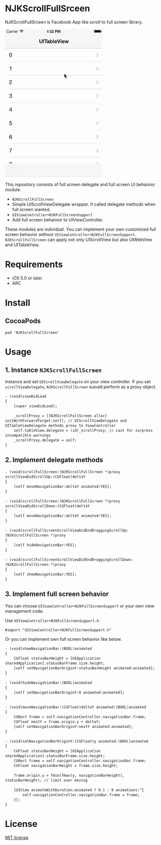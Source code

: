 # NJKScrollFullSrceen
NJKScrollFullSrceen is Facebook App like scroll to full screen library.

<img src="Screenshots/screencast.gif" width=320>

This repository consists of full screen delegate and full screen UI behaivior module.

- `NJKScrollFullScreen`
 - Simple UIScrollViewDelegate wrapper. It called delegate methods when full screen wanted.
- `UIViewController+NJKFullScreenSupport`
 - Add full screen behaivior to UIViewController.

These modules are individual. You can implement your own customized full screen behavior without `UIViewController+NJKFullScreenSupport`.
`NJKScrollFullSrceen` can apply not only UIScrollView but also UIWebView and UITableView.

# Requirements
- iOS 5.0 or later
- ARC

# Install
## CocoaPods

```
pod 'NJKScrollFullScreen'
```

# Usage
## 1. Instance `NJKScrollFullScreen`

Instance and set `UIScrollViewDelegate` on your view controller. If you set `scrollViewDelegate`, `NJKScrollFullScreen` suould perform as a proxy object.
```objc
- (void)viewDidLoad
{
    [super viewDidLoad];

    _scrollProxy = [[NJKScrollFullScreen alloc] initWithForwardTarget:self]; // UIScrollViewDelegate and UITableViewDelegate methods proxy to ViewController
    self.tableView.delegate = (id)_scrollProxy; // cast for surpress incompatible warnings
    _scrollProxy.delegate = self;
}
```

## 2. Implement delegate methods

```objc
- (void)scrollFullScreen:(NJKScrollFullScreen *)proxy scrollViewDidScrollUp:(CGFloat)deltaY
{
    [self moveNavigationBar:deltaY animated:YES];
}

- (void)scrollFullScreen:(NJKScrollFullScreen *)proxy scrollViewDidScrollDown:(CGFloat)deltaY
{
    [self moveNavigationBar:deltaY animated:YES];
}

- (void)scrollFullScreenScrollViewDidEndDraggingScrollUp:(NJKScrollFullScreen *)proxy
{
    [self hideNavigationBar:YES];
}

- (void)scrollFullScreenScrollViewDidEndDraggingScrollDown:(NJKScrollFullScreen *)proxy
{
    [self showNavigationBar:YES];
}
```

## 3. Implement full screen behavior

You can choose `UIViewController+NJKFullScreenSupport` or your own view management code.

Use `UIViewController+NJKFullScreenSupport.h`.

```objc
#import "UIViewController+NJKFullScreenSupport.h"
```

Or you can implement own full screen behavior like below.

```objc
- (void)showNavigationBar:(BOOL)animated
{
    CGFloat statusBarHeight = [UIApplication sharedApplication].statusBarFrame.size.height;
    [self setNavigationBarOriginY:statusBarHeight animated:animated];
}

- (void)hideNavigationBar:(BOOL)animated
{
    [self setNavigationBarOriginY:0 animated:animated];
}

- (void)moveNavigationBar:(CGFloat)deltaY animated:(BOOL)animated
{
    CGRect frame = self.navigationController.navigationBar.frame;
    CGFloat nextY = frame.origin.y + deltaY;
    [self setNavigationBarOriginY:nextY animated:animated];
}

- (void)setNavigationBarOriginY:(CGFloat)y animated:(BOOL)animated
{
    CGFloat statusBarHeight = [UIApplication sharedApplication].statusBarFrame.size.height;
    CGRect frame = self.navigationController.navigationBar.frame;
    CGFloat navigationBarHeight = frame.size.height;

    frame.origin.y = fmin(fmax(y, navigationBarHeight), statusBarHeight); // limit over moving

    [UIView animateWithDuration:animated ? 0.1 : 0 animations:^{
        self.navigationController.navigationBar.frame = frame;
    }];
}
```

# License
[Apache]: http://www.apache.org/licenses/LICENSE-2.0
[MIT]: http://www.opensource.org/licenses/mit-license.php
[GPL]: http://www.gnu.org/licenses/gpl.html
[BSD]: http://opensource.org/licenses/bsd-license.php
[MIT license][MIT].

